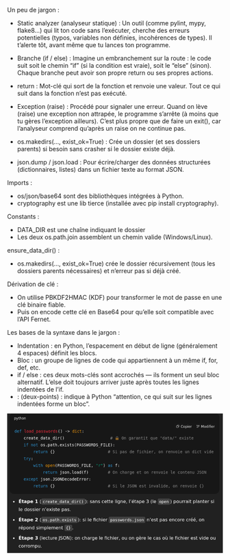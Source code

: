 Un peu de jargon :


* Static analyzer (analyseur statique) :
Un outil (comme pylint, mypy, flake8…) qui lit ton code sans l’exécuter, cherche des erreurs potentielles (typos, variables non définies, incohérences de types). Il t’alerte tôt, avant même que tu lances ton programme.


* Branche (if / else) :
Imagine un embranchement sur la route : le code suit soit le chemin “if” (si la condition est vraie), soit le “else” (sinon). Chaque branche peut avoir son propre return ou ses propres actions.


* return :
Mot-clé qui sort de la fonction et renvoie une valeur. Tout ce qui suit dans la fonction n’est pas exécuté.


* Exception (raise) :
Procédé pour signaler une erreur. Quand on lève (raise) une exception non attrapée, le programme s’arrête (à moins que tu gères l’exception ailleurs). C’est plus propre que de faire un exit(), car l’analyseur comprend qu’après un raise on ne continue pas.


* os.makedirs(..., exist_ok=True) :
Crée un dossier (et ses dossiers parents) si besoin sans crasher si le dossier existe déjà.


* json.dump / json.load :
Pour écrire/charger des données structurées (dictionnaires, listes) dans un fichier texte au format JSON.


Imports :

* os/json/base64 sont des bibliothèques intégrées à Python.
* cryptography est une lib tierce (installée avec pip install cryptography).

Constants :

* DATA_DIR est une chaîne indiquant le dossier
* Les deux os.path.join assemblent un chemin valide (Windows/Linux).

ensure_data_dir() :

* os.makedirs(..., exist_ok=True) crée le dossier récursivement (tous les dossiers parents nécessaires) et n’erreur pas si déjà créé.

Dérivation de clé :

* On utilise PBKDF2HMAC (KDF) pour transformer le mot de passe en une clé binaire fiable.
* Puis on encode cette clé en Base64 pour qu’elle soit compatible avec l’API Fernet.

Les bases de la syntaxe dans le jargon :

* Indentation : en Python, l’espacement en début de ligne (généralement 4 espaces) définit les blocs.
* Bloc : un groupe de lignes de code qui appartiennent à un même if, for, def, etc.
* if / else : ces deux mots-clés sont accrochés — ils forment un seul bloc alternatif. L’else doit toujours arriver juste après toutes les lignes indentées de l’if.
* : (deux-points) : indique à Python “attention, ce qui suit sur les lignes indentées forme un bloc”.


![img.png](data/load_password_explanation.png)
